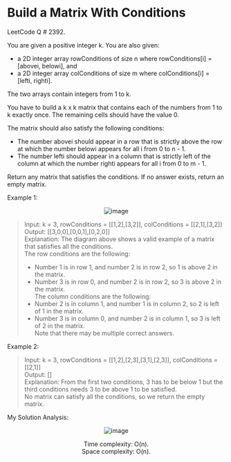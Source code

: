 # Build a Matrix With Conditions

LeetCode Q # 2392.

You are given a positive integer k. You are also given:

- a 2D integer array rowConditions of size n where rowConditions[i] = [abovei, belowi], and
- a 2D integer array colConditions of size m where colConditions[i] = [lefti, righti].
  
The two arrays contain integers from 1 to k.

You have to build a k x k matrix that contains each of the numbers from 1 to k exactly once. The remaining cells should have the value 0.

The matrix should also satisfy the following conditions:

- The number abovei should appear in a row that is strictly above the row at which the number belowi appears for all i from 0 to n - 1.
- The number lefti should appear in a column that is strictly left of the column at which the number righti appears for all i from 0 to m - 1.
  
Return any matrix that satisfies the conditions. If no answer exists, return an empty matrix.

Example 1:

<div align = "center">

  ![image](https://github.com/user-attachments/assets/23972b4a-84d0-4187-b194-cfd75cfb9329)

</div>

> Input: k = 3, rowConditions = [[1,2],[3,2]], colConditions = [[2,1],[3,2]]</br>
> Output: [[3,0,0],[0,0,1],[0,2,0]]</br>
> Explanation: The diagram above shows a valid example of a matrix that satisfies all the conditions.</br>
> The row conditions are the following:</br>
> - Number 1 is in row 1, and number 2 is in row 2, so 1 is above 2 in the matrix.</br>
> - Number 3 is in row 0, and number 2 is in row 2, so 3 is above 2 in the matrix.</br>
> The column conditions are the following:</br>
> - Number 2 is in column 1, and number 1 is in column 2, so 2 is left of 1 in the matrix.</br>
> - Number 3 is in column 0, and number 2 is in column 1, so 3 is left of 2 in the matrix.</br>
> Note that there may be multiple correct answers.</br>

Example 2:

> Input: k = 3, rowConditions = [[1,2],[2,3],[3,1],[2,3]], colConditions = [[2,1]]</br>
> Output: []</br>
> Explanation: From the first two conditions, 3 has to be below 1 but the third conditions needs 3 to be above 1 to be satisfied.</br>
> No matrix can satisfy all the conditions, so we return the empty matrix.</br>

My Solution Analysis:

<div align = "center">

![image](https://github.com/user-attachments/assets/10c73e24-7365-419a-ba87-df6aa2e0f01a)

  Time complexity: O(n).</br>Space complexity: O(n).
</div>
